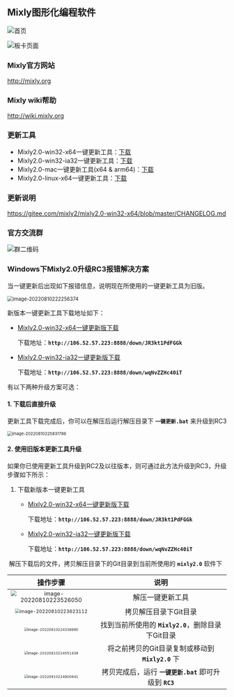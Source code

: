 ## Mixly图形化编程软件

![首页](https://images.gitee.com/uploads/images/2022/0617/011457_3dd93247_5225463.jpeg "屏幕截图.png")

![板卡页面](https://images.gitee.com/uploads/images/2022/0617/011645_48689fe3_5225463.jpeg "屏幕截图.png")

### Mixly官方网站

http://mixly.org

### Mixly wiki帮助

http://wiki.mixly.org

### 更新工具

- Mixly2.0-win32-x64一键更新工具：[下载](http://106.52.57.223:8888/down/JR3kt1PdFGGk)
- Mixly2.0-win32-ia32一键更新工具：[下载](http://106.52.57.223:8888/down/wqNvZZHc40iT)
- Mixly2.0-mac一键更新工具(x64 & arm64)：[下载](http://106.52.57.223:8888/down/3RS9HuKojWlj)
- Mixly2.0-linux-x64一键更新工具：[下载](http://106.52.57.223:8888/down/H6UT9elkcWlp)

### 更新说明

https://gitee.com/mixly2/mixly2.0-win32-x64/blob/master/CHANGELOG.md

### 官方交流群

![群二维码](https://images.gitee.com/uploads/images/2022/0617/011215_1fbe6d6a_5225463.png)


### Windows下Mixly2.0升级RC3报错解决方案

当一键更新后出现如下报错信息，说明现在所使用的一键更新工具为旧版。


<img src="https://foruda.gitee.com/images/1660144693004500629/image-20220810222256374.png" alt="image-20220810222256374" style="zoom: 80%;" />

新版本一键更新工具下载地址如下：

- [Mixly2.0-win32-x64一键更新版下载](http://106.52.57.223:8888/down/JR3kt1PdFGGk)

  下载地址：**`http://106.52.57.223:8888/down/JR3kt1PdFGGk`**

- [Mixly2.0-win32-ia32一键更新版下载](http://106.52.57.223:8888/down/wqNvZZHc40iT)

  下载地址：**`http://106.52.57.223:8888/down/wqNvZZHc40iT`**

有以下两种升级方案可选：

#### 1. 下载后直接升级

更新工具下载完成后，你可以在解压后运行解压目录下 **`一键更新.bat`** 来升级到RC3

<img src="https://foruda.gitee.com/images/1660144793455409501/image-20220810225831786.png" alt="image-20220810225831786" style="zoom:67%;" />

#### 2. 使用旧版本更新工具升级

如果你已使用更新工具升级到RC2及以往版本，则可通过此方法升级到RC3，升级步骤如下所示：

1. 下载新版本一键更新工具

   - [Mixly2.0-win32-x64一键更新版下载](http://106.52.57.223:8888/down/JR3kt1PdFGGk)

     下载地址：**`http://106.52.57.223:8888/down/JR3kt1PdFGGk`**

   - [Mixly2.0-win32-ia32一键更新版下载](http://106.52.57.223:8888/down/wqNvZZHc40iT)

     下载地址：**`http://106.52.57.223:8888/down/wqNvZZHc40iT`**

​	解压下载后的文件，拷贝解压目录下的Git目录到当前所使用的 **`mixly2.0`** 软件下

|                           操作步骤                           |                           说明                           |
| :----------------------------------------------------------: | :------------------------------------------------------: |
| <img src="https://foruda.gitee.com/images/1660144819403219991/image-20220810223526050.png" alt="image-20220810223526050" style="zoom: 80%;" /> |                     解压一键更新工具                     |
| <img src="https://foruda.gitee.com/images/1660144860830732996/image-20220810223623112.png" alt="image-20220810223623112" style="zoom: 67%;" /> |                  拷贝解压目录下Git目录                   |
| <img src="https://foruda.gitee.com/images/1660144879313572080/image-20220810224336690.png" alt="image-20220810224336690" style="zoom: 50%;" /> |    找到当前所使用的 **`Mixly2.0`**，删除目录下Git目录    |
| <img src="https://foruda.gitee.com/images/1660144894959141887/image-20220810224551438.png" alt="image-20220810224551438" style="zoom:50%;" /> |    将之前拷贝的Git目录复制或移动到 **`Mixly2.0`** 下     |
| <img src="https://foruda.gitee.com/images/1660144913377046309/image-20220810224800841.png" alt="image-20220810224800841" style="zoom:50%;" /> | 拷贝完成后，运行 **`一键更新.bat`** 即可升级到 **`RC3`** |
